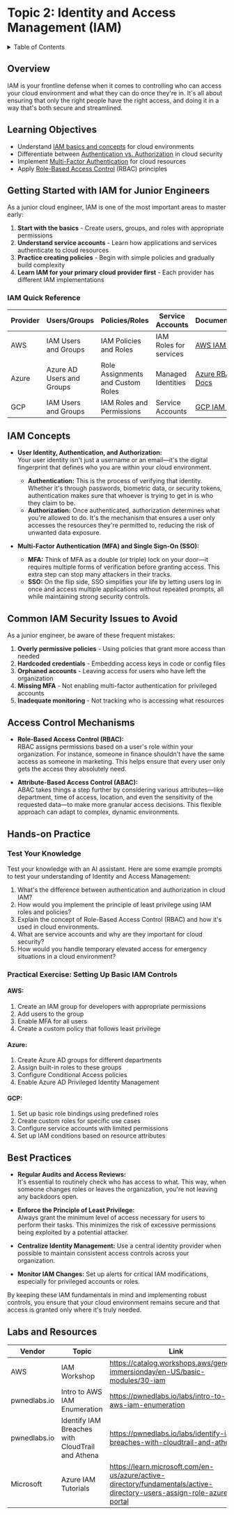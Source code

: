 # Topic 2: Identity and Access Management (IAM)

<details>
<summary>Table of Contents</summary>

- [Overview](#overview)
- [Learning Objectives](#learning-objectives)
- [Getting Started with IAM for Junior Engineers](#getting-started-with-iam-for-junior-engineers)
- [IAM Concepts](#iam-concepts)
- [Common IAM Security Issues to Avoid](#common-iam-security-issues-to-avoid)
- [Access Control Mechanisms](#access-control-mechanisms)
- [Hands-on Practice](#hands-on-practice)
  - [Test Your Knowledge](#test-your-knowledge)
  - [Practical Exercise: Setting Up Basic IAM Controls](#practical-exercise-setting-up-basic-iam-controls)
- [Best Practices](#best-practices)
- [Labs and Resources](#labs-and-resources)

</details>

## Overview

IAM is your frontline defense when it comes to controlling who can access your cloud environment and what they can do once they're in. It's all about ensuring that only the right people have the right access, and doing it in a way that's both secure and streamlined.

## Learning Objectives

- Understand [IAM basics and concepts](https://csrc.nist.gov/projects/access-control-policy-and-implementation-guides) for cloud environments
- Differentiate between [Authentication vs. Authorization](https://auth0.com/docs/get-started/identity-fundamentals/authentication-and-authorization) in cloud security
- Implement [Multi-Factor Authentication](https://cloud.google.com/identity/solutions/implement-mfa) for cloud resources
- Apply [Role-Based Access Control](https://learn.microsoft.com/en-us/azure/role-based-access-control/overview) (RBAC) principles

## Getting Started with IAM for Junior Engineers

As a junior cloud engineer, IAM is one of the most important areas to master early:

1. **Start with the basics** - Create users, groups, and roles with appropriate permissions
2. **Understand service accounts** - Learn how applications and services authenticate to cloud resources
3. **Practice creating policies** - Begin with simple policies and gradually build complexity
4. **Learn IAM for your primary cloud provider first** - Each provider has different IAM implementations

### IAM Quick Reference

| Provider | Users/Groups | Policies/Roles | Service Accounts | Documentation |
|----------|--------------|----------------|-------------------|---------------|
| AWS | IAM Users and Groups | IAM Policies and Roles | IAM Roles for services | [AWS IAM Docs](https://docs.aws.amazon.com/IAM/latest/UserGuide/introduction.html) |
| Azure | Azure AD Users and Groups | Role Assignments and Custom Roles | Managed Identities | [Azure RBAC Docs](https://learn.microsoft.com/en-us/azure/role-based-access-control/overview) |
| GCP | IAM Users and Groups | IAM Roles and Permissions | Service Accounts | [GCP IAM Docs](https://cloud.google.com/iam/docs/overview) |

## IAM Concepts

- **User Identity, Authentication, and Authorization:**  
    Your user identity isn't just a username or an email—it's the digital fingerprint that defines who you are within your cloud environment.
    
    - **Authentication:** This is the process of verifying that identity. Whether it's through passwords, biometric data, or security tokens, authentication makes sure that whoever is trying to get in is who they claim to be.
    - **Authorization:** Once authenticated, authorization determines what you're allowed to do. It's the mechanism that ensures a user only accesses the resources they're permitted to, reducing the risk of unwanted data exposure.
- **Multi-Factor Authentication (MFA) and Single Sign-On (SSO):**
    
    - **MFA:** Think of MFA as a double (or triple) lock on your door—it requires multiple forms of verification before granting access. This extra step can stop many attackers in their tracks.
    - **SSO:** On the flip side, SSO simplifies your life by letting users log in once and access multiple applications without repeated prompts, all while maintaining strong security controls.

## Common IAM Security Issues to Avoid

As a junior engineer, be aware of these frequent mistakes:

1. **Overly permissive policies** - Using policies that grant more access than needed
2. **Hardcoded credentials** - Embedding access keys in code or config files
3. **Orphaned accounts** - Leaving access for users who have left the organization
4. **Missing MFA** - Not enabling multi-factor authentication for privileged accounts
5. **Inadequate monitoring** - Not tracking who is accessing what resources

## Access Control Mechanisms

- **Role-Based Access Control (RBAC):**  
    RBAC assigns permissions based on a user's role within your organization. For instance, someone in finance shouldn't have the same access as someone in marketing. This helps ensure that every user only gets the access they absolutely need.
    
- **Attribute-Based Access Control (ABAC):**  
    ABAC takes things a step further by considering various attributes—like department, time of access, location, and even the sensitivity of the requested data—to make more granular access decisions. This flexible approach can adapt to complex, dynamic environments.
    
## Hands-on Practice

### Test Your Knowledge

Test your knowledge with an AI assistant. Here are some example prompts to test your understanding of Identity and Access Management:

1. What's the difference between authentication and authorization in cloud IAM?
2. How would you implement the principle of least privilege using IAM roles and policies?
3. Explain the concept of Role-Based Access Control (RBAC) and how it's used in cloud environments.
4. What are service accounts and why are they important for cloud security?
5. How would you handle temporary elevated access for emergency situations in a cloud environment?

### Practical Exercise: Setting Up Basic IAM Controls

#### AWS:
1. Create an IAM group for developers with appropriate permissions
2. Add users to the group
3. Enable MFA for all users
4. Create a custom policy that follows least privilege

#### Azure:
1. Create Azure AD groups for different departments
2. Assign built-in roles to these groups
3. Configure Conditional Access policies
4. Enable Azure AD Privileged Identity Management

#### GCP:
1. Set up basic role bindings using predefined roles
2. Create custom roles for specific use cases
3. Configure service accounts with limited permissions
4. Set up IAM conditions based on resource attributes

## Best Practices

- **Regular Audits and Access Reviews:**  
    It's essential to routinely check who has access to what. This way, when someone changes roles or leaves the organization, you're not leaving any backdoors open.
    
- **Enforce the Principle of Least Privilege:**  
    Always grant the minimum level of access necessary for users to perform their tasks. This minimizes the risk of excessive permissions being exploited by a potential attacker.
    
- **Centralize Identity Management:**
    Use a central identity provider when possible to maintain consistent access controls across your organization.

- **Monitor IAM Changes:**
    Set up alerts for critical IAM modifications, especially for privileged accounts or roles.

By keeping these IAM fundamentals in mind and implementing robust controls, you ensure that your cloud environment remains secure and that access is granted only where it's truly needed.

## Labs and Resources

| Vendor       | Topic                                            | Link                                                                       |
| ------------ | ------------------------------------------------ | -------------------------------------------------------------------------- |
| AWS          | IAM Workshop                                     | https://catalog.workshops.aws/general-immersionday/en-US/basic-modules/30-iam |
| pwnedlabs.io | Intro to AWS IAM Enumeration                     | https://pwnedlabs.io/labs/intro-to-aws-iam-enumeration                     |
| pwnedlabs.io | Identify IAM Breaches with CloudTrail and Athena | https://pwnedlabs.io/labs/identify-iam-breaches-with-cloudtrail-and-athena |
| Microsoft    | Azure IAM Tutorials                              | https://learn.microsoft.com/en-us/azure/active-directory/fundamentals/active-directory-users-assign-role-azure-portal |